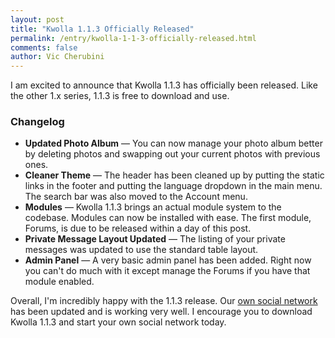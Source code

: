 ```yaml
---
layout: post
title: "Kwolla 1.1.3 Officially Released"
permalink: /entry/kwolla-1-1-3-officially-released.html
comments: false
author: Vic Cherubini
---
```


I am excited to announce that Kwolla 1.1.3 has officially been released. Like the other 1.x series, 1.1.3 is free to download and use.

### Changelog
+  **Updated Photo Album** &mdash; You can now manage your photo album better by deleting photos and swapping out your current photos with previous ones.
+  **Cleaner Theme** &mdash; The header has been cleaned up by putting the static links in the footer and putting the language dropdown in the main menu. The search bar was also moved to the Account menu.
+  **Modules** &mdash; Kwolla 1.1.3 brings an actual module system to the codebase. Modules can now be installed with ease. The first module, Forums, is due to be released within a day of this post.
+  **Private Message Layout Updated** &mdash; The listing of your private messages was updated to use the standard table layout.
+  **Admin Panel** &mdash; A very basic admin panel has been added. Right now you can't do much with it except manage the Forums if you have that module enabled.

Overall, I'm incredibly happy with the 1.1.3 release. Our [own social network](http://social.kwolla.com) has been updated and is working very well. I encourage you to download Kwolla 1.1.3 and start your own social network today.
